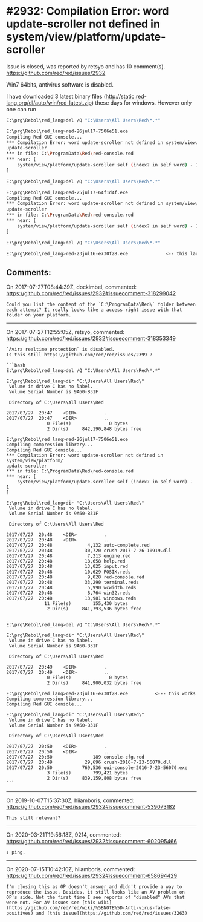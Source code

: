 
#2932: Compilation Error: word update-scroller not defined in system/view/platform/update-scroller
================================================================================
Issue is closed, was reported by retsyo and has 10 comment(s).
<https://github.com/red/red/issues/2932>

Win7 64bits, antivirus software is disabled.

I have downloaded 3 latest binary files (http://static.red-lang.org/dl/auto/win/red-latest.zip) these days for windows. However only one can run

```bash
E:\prg\Rebol\red_lang>del /Q "C:\Users\All Users\Red\*.*"

E:\prg\Rebol\red_lang>red-26jul17-7506e51.exe
Compiling Red GUI console...
*** Compilation Error: word update-scroller not defined in system/view/platform/
update-scroller
*** in file: C:\ProgramData\Red\red-console.red
*** near: [
    system/view/platform/update-scroller self (index? in self word) - 1
]

E:\prg\Rebol\red_lang>del /Q "C:\Users\All Users\Red\*.*"

E:\prg\Rebol\red_lang>red-25jul17-64f1d4f.exe
Compiling Red GUI console...
*** Compilation Error: word update-scroller not defined in system/view/platform/
update-scroller
*** in file: C:\ProgramData\Red\red-console.red
*** near: [
    system/view/platform/update-scroller self (index? in self word) - 1
]

E:\prg\Rebol\red_lang>del /Q "C:\Users\All Users\Red\*.*"

E:\prg\Rebol\red_lang>red-23jul16-e730f28.exe              <-- this launches without problem
```



Comments:
--------------------------------------------------------------------------------

On 2017-07-27T08:44:39Z, dockimbel, commented:
<https://github.com/red/red/issues/2932#issuecomment-318299042>

    Could you list the content of the `C:\ProgramData\Red\` folder between each attempt? It really looks like a access right issue with that folder on your platform.

--------------------------------------------------------------------------------

On 2017-07-27T12:55:05Z, retsyo, commented:
<https://github.com/red/red/issues/2932#issuecomment-318353349>

    `Avira realtime protection` is disabled.
    Is this still https://github.com/red/red/issues/2399 ?
    
    ```bash
    E:\prg\Rebol\red_lang>del /Q "C:\Users\All Users\Red\*.*"
    
    E:\prg\Rebol\red_lang>dir "C:\Users\All Users\Red\"
     Volume in drive C has no label.
     Volume Serial Number is 9A60-B31F
    
     Directory of C:\Users\All Users\Red
    
    2017/07/27  20:47    <DIR>          .
    2017/07/27  20:47    <DIR>          ..
                   0 File(s)              0 bytes
                   2 Dir(s)     842,190,848 bytes free
    
    E:\prg\Rebol\red_lang>red-26jul17-7506e51.exe
    Compiling compression library...
    Compiling Red GUI console...
    *** Compilation Error: word update-scroller not defined in system/view/platform/
    update-scroller
    *** in file: C:\ProgramData\Red\red-console.red
    *** near: [
        system/view/platform/update-scroller self (index? in self word) - 1
    ]
    
    E:\prg\Rebol\red_lang>dir "C:\Users\All Users\Red\"
     Volume in drive C has no label.
     Volume Serial Number is 9A60-B31F
    
     Directory of C:\Users\All Users\Red
    
    2017/07/27  20:48    <DIR>          .
    2017/07/27  20:48    <DIR>          ..
    2017/07/27  20:48             4,132 auto-complete.red
    2017/07/27  20:48            30,720 crush-2017-7-26-10919.dll
    2017/07/27  20:48             7,213 engine.red
    2017/07/27  20:48            18,658 help.red
    2017/07/27  20:48            13,025 input.red
    2017/07/27  20:48            10,629 POSIX.reds
    2017/07/27  20:48             9,028 red-console.red
    2017/07/27  20:48            33,290 terminal.reds
    2017/07/27  20:48             5,990 wcwidth.reds
    2017/07/27  20:48             8,764 win32.reds
    2017/07/27  20:48            13,981 windows.reds
                  11 File(s)        155,430 bytes
                   2 Dir(s)     841,793,536 bytes free
                   
                   
    E:\prg\Rebol\red_lang>del /Q "C:\Users\All Users\Red\*.*"
    
    E:\prg\Rebol\red_lang>dir "C:\Users\All Users\Red\"
     Volume in drive C has no label.
     Volume Serial Number is 9A60-B31F
    
     Directory of C:\Users\All Users\Red
    
    2017/07/27  20:49    <DIR>          .
    2017/07/27  20:49    <DIR>          ..
                   0 File(s)              0 bytes
                   2 Dir(s)     841,900,032 bytes free
    
    E:\prg\Rebol\red_lang>red-23jul16-e730f28.exe          <--- this works
    Compiling compression library...
    Compiling Red GUI console...
    
    E:\prg\Rebol\red_lang>dir "C:\Users\All Users\Red\"
     Volume in drive C has no label.
     Volume Serial Number is 9A60-B31F
    
     Directory of C:\Users\All Users\Red
    
    2017/07/27  20:50    <DIR>          .
    2017/07/27  20:50    <DIR>          ..
    2017/07/27  20:50               189 console-cfg.red
    2017/07/27  20:49            29,696 crush-2016-7-23-56070.dll
    2017/07/27  20:50           769,536 gui-console-2016-7-23-56070.exe
                   3 File(s)        799,421 bytes
                   2 Dir(s)     839,159,808 bytes free                              
    ```

--------------------------------------------------------------------------------

On 2019-10-07T15:37:30Z, hiiamboris, commented:
<https://github.com/red/red/issues/2932#issuecomment-539073182>

    This still relevant?

--------------------------------------------------------------------------------

On 2020-03-21T19:56:18Z, 9214, commented:
<https://github.com/red/red/issues/2932#issuecomment-602095466>

    ↑ ping.

--------------------------------------------------------------------------------

On 2020-07-15T10:42:10Z, hiiamboris, commented:
<https://github.com/red/red/issues/2932#issuecomment-658694429>

    I'm closing this as OP doesn't answer and didn't provide a way to reproduce the issue. Besides, it still looks like an AV problem on OP's side. Not the first time I see reports of "disabled" AVs that were not. For AV issues see [this wiki](https://github.com/red/red/wiki/%5BNOTE%5D-Anti-virus-false-positives) and [this issue](https://github.com/red/red/issues/3263)

